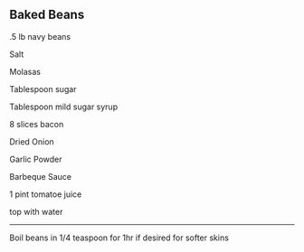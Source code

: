 ## Baked Beans

.5 lb navy beans

Salt 

Molasas

Tablespoon sugar

Tablespoon mild sugar syrup

8 slices bacon

Dried Onion

Garlic Powder

Barbeque Sauce

1 pint tomatoe juice

top with water


----

Boil beans in 1/4 teaspoon for 1hr if desired for softer skins

